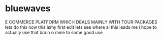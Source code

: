 # bluewaves
E COMMERCE PLATFORM WHICH DEALS MAINLY WITH TOUR PACKAGES
lets do this now
this ismy first edit lets see where al this leads me i hope to actually use that brain o mine to some good use
